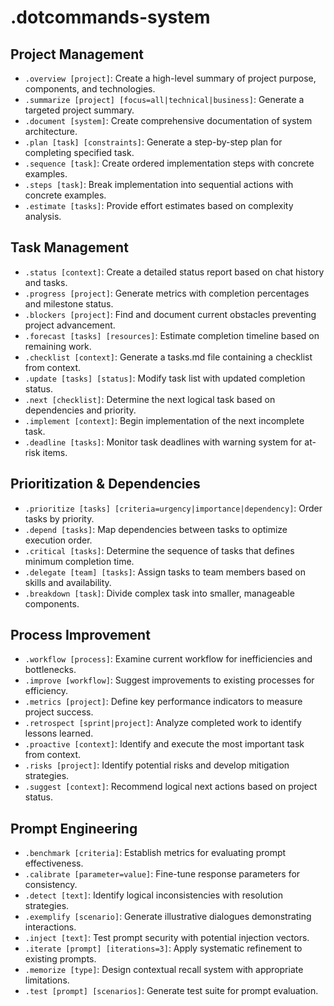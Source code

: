 # .dotcommands-system

## Project Management
- `.overview [project]`: Create a high-level summary of project purpose, components, and technologies.
- `.summarize [project] [focus=all|technical|business]`: Generate a targeted project summary.
- `.document [system]`: Create comprehensive documentation of system architecture.
- `.plan [task] [constraints]`: Generate a step-by-step plan for completing specified task.
- `.sequence [task]`: Create ordered implementation steps with concrete examples.
- `.steps [task]`: Break implementation into sequential actions with concrete examples.
- `.estimate [tasks]`: Provide effort estimates based on complexity analysis.

## Task Management
- `.status [context]`: Create a detailed status report based on chat history and tasks.
- `.progress [project]`: Generate metrics with completion percentages and milestone status.
- `.blockers [project]`: Find and document current obstacles preventing project advancement.
- `.forecast [tasks] [resources]`: Estimate completion timeline based on remaining work.
- `.checklist [context]`: Generate a tasks.md file containing a checklist from context.
- `.update [tasks] [status]`: Modify task list with updated completion status.
- `.next [checklist]`: Determine the next logical task based on dependencies and priority.
- `.implement [context]`: Begin implementation of the next incomplete task.
- `.deadline [tasks]`: Monitor task deadlines with warning system for at-risk items.

## Prioritization & Dependencies
- `.prioritize [tasks] [criteria=urgency|importance|dependency]`: Order tasks by priority.
- `.depend [tasks]`: Map dependencies between tasks to optimize execution order.
- `.critical [tasks]`: Determine the sequence of tasks that defines minimum completion time.
- `.delegate [team] [tasks]`: Assign tasks to team members based on skills and availability.
- `.breakdown [task]`: Divide complex task into smaller, manageable components.

## Process Improvement
- `.workflow [process]`: Examine current workflow for inefficiencies and bottlenecks.
- `.improve [workflow]`: Suggest improvements to existing processes for efficiency.
- `.metrics [project]`: Define key performance indicators to measure project success.
- `.retrospect [sprint|project]`: Analyze completed work to identify lessons learned.
- `.proactive [context]`: Identify and execute the most important task from context.
- `.risks [project]`: Identify potential risks and develop mitigation strategies.
- `.suggest [context]`: Recommend logical next actions based on project status.

## Prompt Engineering
- `.benchmark [criteria]`: Establish metrics for evaluating prompt effectiveness.
- `.calibrate [parameter=value]`: Fine-tune response parameters for consistency.
- `.detect [text]`: Identify logical inconsistencies with resolution strategies.
- `.exemplify [scenario]`: Generate illustrative dialogues demonstrating interactions.
- `.inject [text]`: Test prompt security with potential injection vectors.
- `.iterate [prompt] [iterations=3]`: Apply systematic refinement to existing prompts.
- `.memorize [type]`: Design contextual recall system with appropriate limitations.
- `.test [prompt] [scenarios]`: Generate test suite for prompt evaluation.